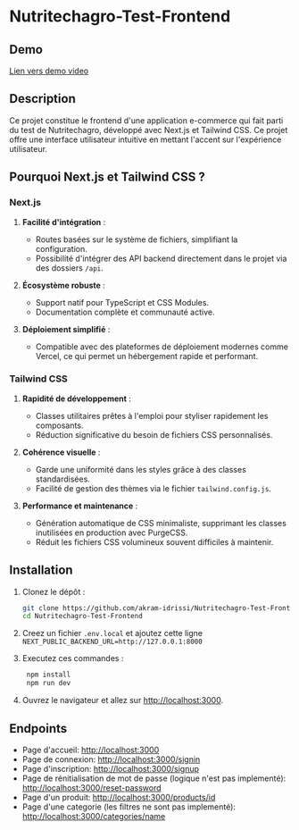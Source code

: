 # Nutritechagro-Test-Frontend

## Demo
[Lien vers demo video](https://drive.google.com/file/d/10ltYzJggMlnOlc7Qsigor0HsvKwPWKPs/view?usp=sharing)



## Description

Ce projet constitue le frontend d'une application e-commerce qui fait parti du test de Nutritechagro, développé avec Next.js et Tailwind CSS. Ce projet offre une interface utilisateur intuitive en mettant l'accent sur l'expérience utilisateur.

## Pourquoi Next.js et Tailwind CSS ?

### **Next.js**
1. **Facilité d'intégration** :
   - Routes basées sur le système de fichiers, simplifiant la configuration.
   - Possibilité d'intégrer des API backend directement dans le projet via des dossiers `/api`.

2. **Écosystème robuste** :
   - Support natif pour TypeScript et CSS Modules.
   - Documentation complète et communauté active.

3. **Déploiement simplifié** :
   - Compatible avec des plateformes de déploiement modernes comme Vercel, ce qui permet un hébergement rapide et performant.


### **Tailwind CSS**
1. **Rapidité de développement** :
   - Classes utilitaires prêtes à l'emploi pour styliser rapidement les composants.
   - Réduction significative du besoin de fichiers CSS personnalisés.

2. **Cohérence visuelle** :
   - Garde une uniformité dans les styles grâce à des classes standardisées.
   - Facilité de gestion des thèmes via le fichier `tailwind.config.js`.
     
3. **Performance et maintenance** :
   - Génération automatique de CSS minimaliste, supprimant les classes inutilisées en production avec PurgeCSS.
   - Réduit les fichiers CSS volumineux souvent difficiles à maintenir.

## Installation

1. Clonez le dépôt :

   ```bash
   git clone https://github.com/akram-idrissi/Nutritechagro-Test-Frontend.git
   cd Nutritechagro-Test-Frontend
   ```
2. Creez un fichier ```.env.local``` et ajoutez cette ligne ```NEXT_PUBLIC_BACKEND_URL=http://127.0.0.1:8000```

3. Executez ces commandes :
   ```bash
    npm install
    npm run dev
    ```

4. Ouvrez le navigateur et allez sur [http://localhost:3000](http://localhost:3000).


## Endpoints
- Page d'accueil: [http://localhost:3000](http://localhost:3000)
- Page de connexion: [http://localhost:3000/signin](http://localhost:3000)
- Page d'inscription: [http://localhost:3000/signup](http://localhost:3000)
- Page de rénitialisation de mot de passe (logique n'est pas implementé): [http://localhost:3000/reset-password](http://localhost:3000)
- Page d'un produit: [http://localhost:3000/products/id](http://localhost:3000)
- Page d'une categorie (les filtres ne sont pas implementé): [http://localhost:3000/categories/name](http://localhost:3000)
